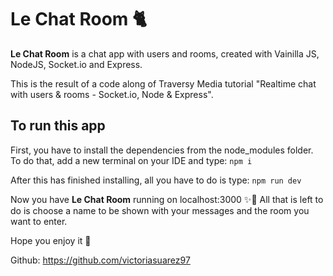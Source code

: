 # Le Chat Room 🐈

<b>Le Chat Room</b> is a chat app with users and rooms, created with Vainilla JS, NodeJS, Socket.io and Express.

This is the result of a code along of Traversy Media tutorial "Realtime chat with users & rooms - Socket.io, Node & Express".

## To run this app

First, you have to install the dependencies from the node_modules folder. To do that, add a new terminal on your IDE and type:
``npm i``

After this has finished installing, all you have to do is type:
``npm run dev``

Now you have <b>Le Chat Room</b> running on localhost:3000 ✨🤠
All that is left to do is choose a name to be shown with your messages and the room you want to enter.

Hope you enjoy it 💖

Github: <https://github.com/victoriasuarez97>
